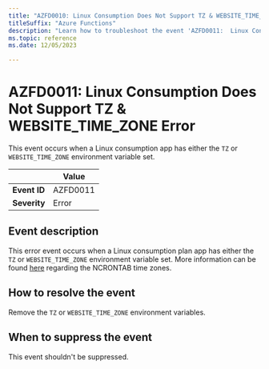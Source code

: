 ```yaml
---
title: "AZFD0010: Linux Consumption Does Not Support TZ & WEBSITE_TIME_ZONE Error"
titleSuffix: "Azure Functions"
description: "Learn how to troubleshoot the event 'AZFD0011:  Linux Consumption Does Not Support TZ & WEBSITE_TIME_ZONE Error' in Azure Functions."
ms.topic: reference
ms.date: 12/05/2023

---
```


# AZFD0011: Linux Consumption Does Not Support TZ & WEBSITE_TIME_ZONE Error


This event occurs when a Linux consumption app has either the `TZ` or `WEBSITE_TIME_ZONE` environment variable set.


| | Value |
|-|-|
| **Event ID** |AZFD0011|
| **Severity** |Error|

## Event description

This error event occurs when a Linux consumption plan app has either the `TZ` or `WEBSITE_TIME_ZONE` environment variable set. More information can be found [here](https://learn.microsoft.com/en-us/azure/azure-functions/functions-bindings-timer?pivots=programming-language-python&tabs=python-v2%2Cin-process%2Cnodejs-v4#ncrontab-time-zones) regarding the NCRONTAB time zones.

## How to resolve the event

Remove the `TZ` or `WEBSITE_TIME_ZONE` environment variables. 


## When to suppress the event

This event shouldn't be suppressed.
